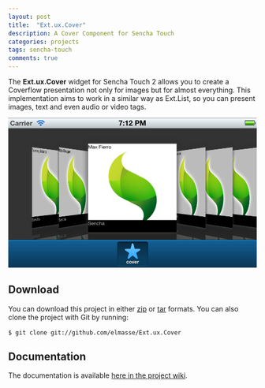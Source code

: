 ```yaml
---
layout: post
title:  "Ext.ux.Cover"
description: A Cover Component for Sencha Touch
categories: projects
tags: sencha-touch
comments: true
---
```


The **Ext.ux.Cover** widget for Sencha Touch 2 allows you to create a Coverflow presentation not only for images but for almost everything. This implementation aims to work in a similar way as Ext.List, so you can present images, text and even audio or video tags.

![cover](/resources/post-assets/Cover.png)

## Download

You can download this project in either [zip](http://github.com/elmasse/Ext.ux.Cover/zipball/master) or [tar](http://github.com/elmasse/Ext.ux.Cover/tarball/master) formats.
You can also clone the project with Git by running:

```
$ git clone git://github.com/elmasse/Ext.ux.Cover
```

## Documentation

The documentation is available [here in the project wiki](https://github.com/elmasse/Ext.ux.Cover/wiki).